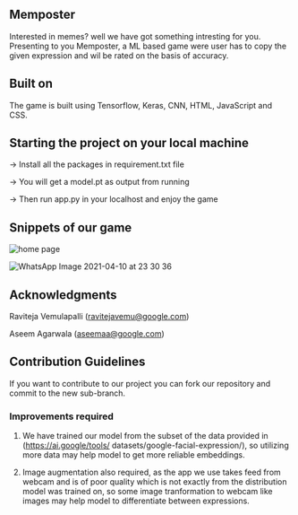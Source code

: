 ## Memposter
Interested in memes? well we have got something intresting for you. Presenting to you Memposter, a ML based game were user has to copy the given expression and wil be rated on the basis of accuracy.

## Built on 

The game is built using Tensorflow, Keras, CNN, HTML, JavaScript and CSS.

## Starting the project on your local machine 

  -> Install all the packages in requirement.txt file

  -> You will get a model.pt as output from running 
  
  -> Then run app.py in your localhost and enjoy the game
  

## Snippets of our game

![home page](https://user-images.githubusercontent.com/64356997/114279782-f9de7180-9a53-11eb-9fb9-efc90faf848e.jpeg)

![WhatsApp Image 2021-04-10 at 23 30 36](https://user-images.githubusercontent.com/64356997/114280007-f7c8e280-9a54-11eb-9ecd-930f372e8d15.jpeg)

## Acknowledgments

Raviteja Vemulapalli (ravitejavemu@google.com)

Aseem Agarwala (aseemaa@google.com)

## Contribution Guidelines
If you want to contribute to our project you can fork our repository and commit to the new sub-branch.
### Improvements required
1) We have trained our model from the subset of the data provided in (https://ai.google/tools/
datasets/google-facial-expression/), so utilizing more data may help model to get more reliable embeddings.

2) Image augmentation also required, as the app we use takes feed from webcam and is of poor quality which is not exactly from the distribution model was trained on, so some image tranformation to webcam like images may help model to differentiate between expressions.




